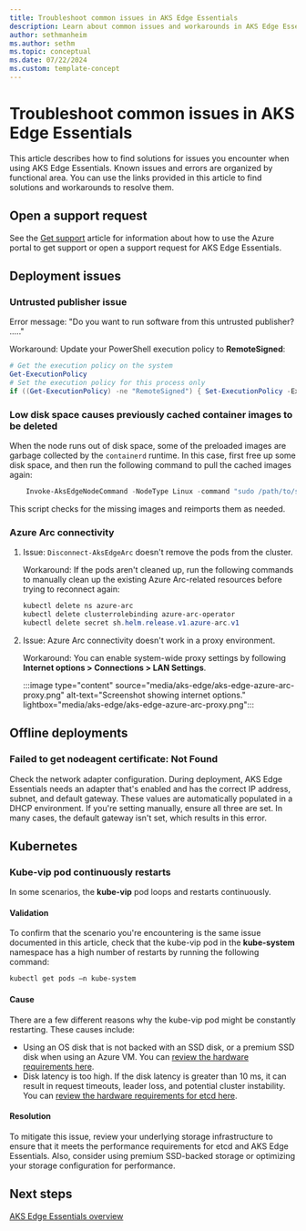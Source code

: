 ```yaml
---
title: Troubleshoot common issues in AKS Edge Essentials 
description: Learn about common issues and workarounds in AKS Edge Essentials. 
author: sethmanheim
ms.author: sethm
ms.topic: conceptual
ms.date: 07/22/2024
ms.custom: template-concept
---
```


# Troubleshoot common issues in AKS Edge Essentials

This article describes how to find solutions for issues you encounter when using AKS Edge Essentials. Known issues and errors are organized by functional area. You can use the links provided in this article to find solutions and workarounds to resolve them.

## Open a support request

See the [Get support](/azure/aks/hybrid/help-support?tabs=aksee) article for information about how to use the Azure portal to get support or open a support request for AKS Edge Essentials.

## Deployment issues

### Untrusted publisher issue

Error message: "Do you want to run software from this untrusted publisher? ....."

Workaround: Update your PowerShell execution policy to **RemoteSigned**:

```powershell
# Get the execution policy on the system
Get-ExecutionPolicy
# Set the execution policy for this process only
if ((Get-ExecutionPolicy) -ne "RemoteSigned") { Set-ExecutionPolicy -ExecutionPolicy RemoteSigned -Scope Process -Force }
```

### Low disk space causes previously cached container images to be deleted

When the node runs out of disk space, some of the preloaded images are garbage collected by the `containerd` runtime. In this case, first free up some disk space, and then run the following command to pull the cached images again:

```powershell
    Invoke-AksEdgeNodeCommand -NodeType Linux -command "sudo /path/to/script/reimport-ci.sh
```

This script checks for the missing images and reimports them as needed.

### Azure Arc connectivity

1. Issue: `Disconnect-AksEdgeArc` doesn't remove the pods from the cluster.

   Workaround: If the pods aren't cleaned up, run the following commands to manually clean up the existing Azure Arc-related resources before trying to reconnect again:

   ```powershell
   kubectl delete ns azure-arc
   kubectl delete clusterrolebinding azure-arc-operator
   kubectl delete secret sh.helm.release.v1.azure-arc.v1
   ```

2. Issue: Azure Arc connectivity doesn't work in a proxy environment.

   Workaround: You can enable system-wide proxy settings by following **Internet options > Connections > LAN Settings**.

   :::image type="content" source="media/aks-edge/aks-edge-azure-arc-proxy.png" alt-text="Screenshot showing internet options." lightbox="media/aks-edge/aks-edge-azure-arc-proxy.png":::

## Offline deployments

### Failed to get nodeagent certificate: Not Found

Check the network adapter configuration. During deployment, AKS Edge Essentials needs an adapter that's enabled and has the correct IP address, subnet, and default gateway. These values are automatically populated in a DHCP environment. If you're setting manually, ensure all three are set. In many cases, the default gateway isn't set, which results in this error.

## Kubernetes

### Kube-vip pod continuously restarts

In some scenarios, the **kube-vip** pod loops and restarts continuously.

#### Validation

To confirm that the scenario you're encountering is the same issue documented in this article, check that the kube-vip pod in the **kube-system** namespace has a high number of restarts by running the following command:

```bash
kubectl get pods –n kube-system
```

#### Cause

There are a few different reasons why the kube-vip pod might be constantly restarting. These causes include:

- Using an OS disk that is not backed with an SSD disk, or a premium SSD disk when using an Azure VM. You can [review the hardware requirements here](aks-edge-system-requirements.md#hardware-requirements).
- Disk latency is too high. If the disk latency is greater than 10 ms, it can result in request timeouts, leader loss, and potential cluster instability. You can [review the hardware requirements for etcd here](https://etcd.io/docs/v3.4/op-guide/hardware/).

#### Resolution

To mitigate this issue, review your underlying storage infrastructure to ensure that it meets the performance requirements for etcd and AKS Edge Essentials. Also, consider using premium SSD-backed storage or optimizing your storage configuration for performance.

## Next steps

[AKS Edge Essentials overview](aks-edge-overview.md)
